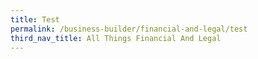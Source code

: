 ```yaml
---
title: Test
permalink: /business-builder/financial-and-legal/test
third_nav_title: All Things Financial And Legal
---
```

